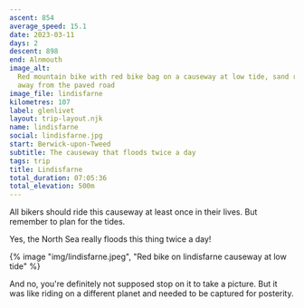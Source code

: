 ```yaml
---
ascent: 854
average_speed: 15.1
date: 2023-03-11
days: 2
descent: 898
end: Alnmouth
image_alt:
  Red mountain bike with red bike bag on a causeway at low tide, sand rippling
  away from the paved road
image_file: lindisfarne
kilometres: 107
label: glenlivet
layout: trip-layout.njk
name: lindisfarne
social: lindisfarne.jpg
start: Berwick-upon-Tweed
subtitle: The causeway that floods twice a day
tags: trip
title: Lindisfarne
total_duration: 07:05:36
total_elevation: 500m
---
```


All bikers should ride this causeway at least once in their lives. But remember to plan for the tides.<!-- excerpt -->

Yes, the North Sea really floods this thing twice a day!

{% image "img/lindisfarne.jpeg", "Red bike on lindisfarne causeway at low tide" %}

And no, you're definitely not supposed stop on it to take a picture. But it was like riding on a different planet and needed to be captured for posterity.
